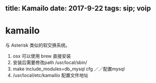 title: Kamailo
date: 2017-9-22
tags: sip; voip
---

kamailo
=======

与 Asterisk 类似的软交换系统。

1. osx 可以使用 brew  直接安装
1. 安装后需要修改path  /usr/local/sbin/
1. make include_modules=db_mysql cfg   ／／配置mysql
1. /usr/local/etc/kamailio 配置文件地址
